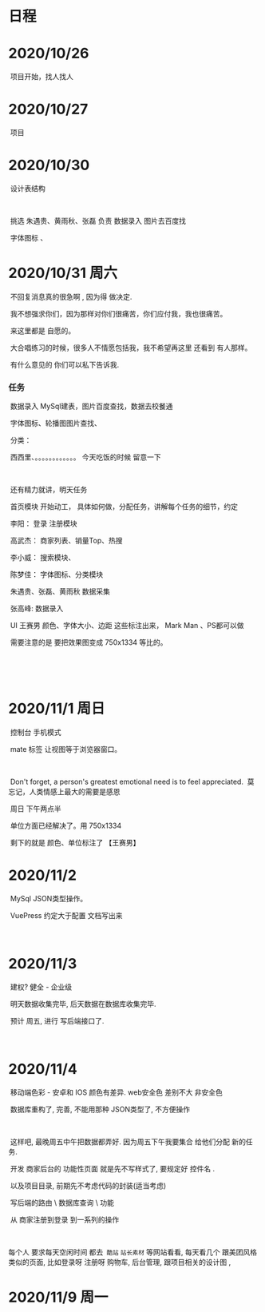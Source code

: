 # 日程

# 2020/10/26 

​	项目开始，找人找人

# 2020/10/27

​	项目



# 2020/10/30

​	设计表结构

​	

​	挑选 朱遇贵、黄雨秋、张磊  负责 数据录入  图片去百度找

​	字体图标 、 



# 2020/10/31 周六

​	不回复消息真的很急啊 ,  因为得 做决定.

​	我不想强求你们，因为那样对你们很痛苦，你们应付我，我也很痛苦。

​	来这里都是 自愿的。    

​	大合唱练习的时候，很多人不情愿包括我，我不希望再这里 还看到 有人那样。

​	有什么意见的  你们可以私下告诉我.



### 	任务

​		数据录入 MySql建表，图片百度查找，数据去校餐通    

​		字体图标、轮播图图片查找、

​			分类：  

​					西西里、。。。。。。。。。。。。 今天吃饭的时候 留意一下

​			

​		还有精力就讲，明天任务

​		首页模块 开始动工， 具体如何做，分配任务，讲解每个任务的细节，约定



​		李阳： 登录 注册模块 

​		高武杰：  商家列表、销量Top、热搜

​		李小威： 搜索模块、

​		陈梦佳： 字体图标、分类模块    

​		朱遇贵、张磊、黄雨秋 数据采集

​		张高峰:  数据录入

​		UI 王赛男    颜色、字体大小、边距 这些标注出来， Mark Man 、PS都可以做

​		需要注意的是  要把效果图变成  750x1334 等比的。

​				

​		

# 2020/11/1 周日

​	控制台 手机模式

​	mate 标签  让视图等于浏览器窗口。

​	

​	Don't forget, a person's greatest emotional need is to feel appreciated.
​	莫忘记，人类情感上最大的需要是感恩

​	周日 下午两点半



​	单位方面已经解决了。用 750x1334    

​	剩下的就是   颜色、单位标注了 【王赛男】

# 2020/11/2

​	MySql JSON类型操作。

​	VuePress   约定大于配置  文档写出来

​	



# 2020/11/3

​	建权?   健全 - 企业级

​	明天数据收集完毕, 后天数据在数据库收集完毕. 

​	预计 周五,   进行  写后端接口了.

​	

# 2020/11/4

​	移动端色彩 - 安卓和 IOS 颜色有差异.    web安全色 差别不大     非安全色

​	数据库重构了,  完善,  不能用那种 JSON类型了,   不方便操作

​	

​	这样吧,    最晚周五中午把数据都弄好.   因为周五下午我要集合 给他们分配 新的任务.

​	开发 商家后台的   功能性页面  就是先不写样式了,   要规定好  控件名 .

​	以及项目目录,  前期先不考虑代码的封装(适当考虑)

​	写后端的路由 \ 数据库查询 \ 功能

​	从 商家注册到登录  到一系列的操作

​	

每个人  要求每天空闲时间 都去` 酷站` `站长素材` 等网站看看,   每天看几个 跟美团风格类似的页面,  比如登录呀   注册呀  购物车,  后台管理,  跟项目相关的设计图 , 



# 2020/11/9  周一

​	

